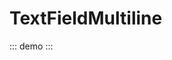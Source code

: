 <script setup>
import { TextFieldMultiline } from '@swimm/ui';
import {ref} from 'vue'
const modelValue= ref('')


</script>

# TextFieldMultiline

::: demo
<TextFieldMultiline :modelValue="modelValue" />
:::
